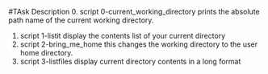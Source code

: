 #TAsk Description 
0. script 0-current_working_directory prints the absolute path name of the current working directory.
1. script 1-listit display the contents list of your current directory
2. script 2-bring_me_home this changes the working directory to the user home directory.
3. script 3-listfiles display current directory contents in a long format  

